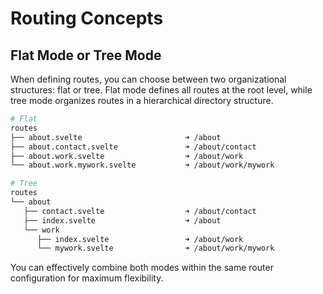 # Routing Concepts

## Flat Mode or Tree Mode

When defining routes, you can choose between two organizational structures: flat or tree. Flat mode defines all routes at the root level, while tree mode organizes routes in a hierarchical directory structure.

```sh
# Flat
routes
├── about.svelte                       ➜ /about
├── about.contact.svelte               ➜ /about/contact
├── about.work.svelte                  ➜ /about/work
└── about.work.mywork.svelte           ➜ /about/work/mywork

# Tree
routes
└── about
   ├── contact.svelte                  ➜ /about/contact
   ├── index.svelte                    ➜ /about
   └── work
      ├── index.svelte                 ➜ /about/work
      └── mywork.svelte                ➜ /about/work/mywork
```

You can effectively combine both modes within the same router configuration for maximum flexibility.
